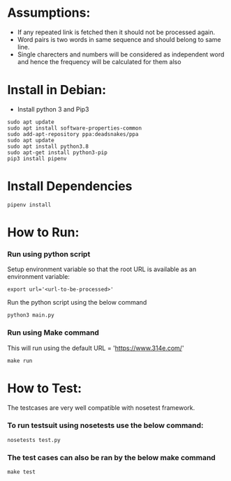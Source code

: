 # Assumptions:
* If any repeated link is fetched then it should not be processed again.
* Word pairs is two words in same sequence and should belong to same line.
* Single charecters and numbers will be considered as independent word and
hence the frequency will be calculated for them also

# Install in Debian:
* Install python 3 and Pip3
```
sudo apt update
sudo apt install software-properties-common
sudo add-apt-repository ppa:deadsnakes/ppa
sudo apt update
sudo apt install python3.8
sudo apt-get install python3-pip
pip3 install pipenv
```
# Install Dependencies
```
pipenv install
```
# How to Run:
### Run using python script
Setup environment variable so that the root URL is available as an environment variable:
```
export url='<url-to-be-processed>'
```
Run the python script using the below command
```
python3 main.py 
```

### Run using Make command

This will run using the default URL = 'https://www.314e.com/'
```
make run
```
# How to Test:

The testcases are very well compatible with nosetest framework.

### To run testsuit using nosetests use the below command:
```
nosetests test.py
```
### The test cases can also be ran by the below make command
```
make test
```
